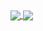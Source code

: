 <a href="https://github.com/Flip265/github-readme-stats">
  <img align="center" src="https://github-readme-stats.vercel.app/api?username=Flip265&show_icons=true&count_private=true&theme=tokyonight" />
</a>
<a href="https://github.com/Flip265/convoychat">
  <img align="center" src="https://github-readme-stats.vercel.app/api/pin/?username=anuraghazra&repo=convoychat&theme=tokyonight" />
</a>
